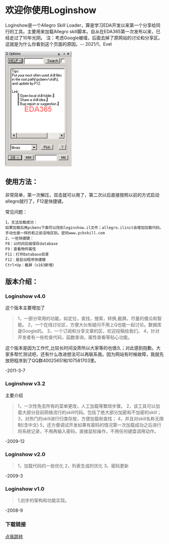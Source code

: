 # 欢迎你使用Loginshow

Loginshow是一个Allegro Skill Loader，算是学习EDA开发以来第一个分享给同行的工具。主要用来加载Allegro skill脚本。自从在EDA365第一次发布以来，已经走过了10年光阴。
注：考虑Google被墙，后面去掉了原网站的讨论和分享区。这就是为什么你看到这个页面的原因。-- 2021/1，Evel

<img src="./GUI.png" alt="hi" class="inline"/>

## 使用方法：

非常简单，第一次解压，双击就可以用了，第二次以后直接按照以前的方式启动allegro就行了，F12是快捷键。

常见问题：
```
1，无法加载成功：
如果加载后再pcbenv下面可以找到loginshow.il文件；allegro.ilinit会增加加载代码。手动也是一样的和之前没啥区别。密码www.pcbskill.com
2，一些快捷键：
F8：以时间后缀保存database
F9：查看物件属性
F11：打开Database目录
F12：是启动程序快捷键
Ctrl+Up：截屏（v163新增）
```

## 版本介绍：

### Loginshow v4.0

这个版本主要增加了

> 1，一部分常用的功能，如定位，查找，搜索，转换,截屏。尽量的傻瓜和智能。
> 2，一个在线讨论区，方便大伙有疑问不用上Q也能一起讨论。数据库是Google的。
> 3，一个订阅和分享文章的区，欢迎投稿给我们。
> 4，针对开发者有一些检查代码，函数查询，属性查看等贴心功能。

这个版本是因为工作忙,比较长时间没弄所以大家等的也很久；对此感到抱歉。大家多帮忙测试吧，还有什么改进想法可以再联系我。因为网站有时候故障，我就先放把程序到了QQ群40025651和107581703里。

-2011-3-7

### Loginshow v3.2

主要介绍

> 1，一次性免去所有的菜单更改，人工加载等繁琐步骤。
> 2，该工具可以加载大部分目前网络流行的skill代码。包括了绝大部分加密和不加密的skill； 
> 3，对热门的skill进行归类存放，方便加载和查找；
> 4，并且对skill名称无限制(含中文)
> 5，还方便调试开发如果有密码的情况第一次加载成功之后进行将系统记录，不用再输入密码，直接鼠标操作，不用任何键盘调用动作。 

-2009-12

### Loginshow v2.0

> 1，加载代码的一些优化
> 2，列表生成的优化
> 3，密码更新

-2009-3

### Loginshow v1.0

> 1,初步的架构和功能实现。

-2008-9

### 下载链接
[点我跳转](https://www.eda365.com/forum.php?mod=viewthread&tid=47466)
